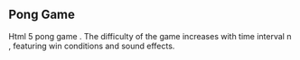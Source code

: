 ## Pong Game

Html 5 pong game . The difficulty of the game increases with time interval n , featuring win conditions and sound effects.